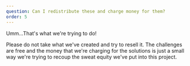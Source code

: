 ```yaml
---
question: Can I redistribute these and charge money for them?
order: 5
---
```


Umm...That's what we're trying to do!

Please do not take what we've created and try to resell it. The challenges are free and the money that we're charging for the solutions is just a small way we're trying to recoup the sweat equity we've put into this project.
